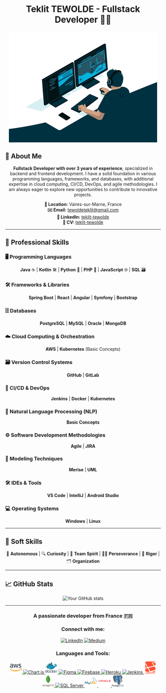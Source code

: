 <h1 align="center">Teklit TEWOLDE - Fullstack Developer 👨‍💻</h1>

<p align="center">
  <img src="giphy.webp" alt="Profile Image" /> <!-- Optional: Add your profile image -->
</p>

## 🚀 About Me

<p align="center">
  <strong>Fullstack Developer with over 3 years of experience</strong>, specialized in backend and frontend development. I have a solid foundation in various programming languages, frameworks, and databases, with additional expertise in cloud computing, CI/CD, DevOps, and agile methodologies. I am always eager to explore new opportunities to contribute to innovative projects.
</p>

<p align="center">
  <strong>📍 Location:</strong> Vaires-sur-Marne, France<br>
  <strong>✉️ Email:</strong> <a href="mailto:tewoldeteklit@gmail.com">tewoldeteklit@gmail.com</a><br>  
  <strong>🔗 LinkedIn:</strong> <a href="https://www.linkedin.com/in/teklit-tewolde-75b560134">teklit-tewolde</a><br>
  <strong>🔗 CV:</strong> <a href="https://cvdesignr.com/p/5ca9b929ed8c4">teklit-tewolde</a><br>
</p>

---

## 💼 Professional Skills

### 🖥️ Programming Languages
<p align="center">
  <strong>Java</strong> ☕ | <strong>Kotlin</strong> 🛠️ | <strong>Python</strong> 🐍 | <strong>PHP</strong> 🐘 | <strong>JavaScript</strong> 🌐 | <strong>SQL</strong> 🗃️
</p>

### 🛠️ Frameworks & Libraries
<p align="center">
  <strong>Spring Boot</strong> | <strong>React</strong> | <strong>Angular</strong> | <strong>Symfony</strong> | <strong>Bootstrap</strong>
</p>

### 🗄️ Databases
<p align="center">
  <strong>PostgreSQL</strong> | <strong>MySQL</strong> | <strong>Oracle</strong> | <strong>MongoDB</strong>
</p>

### ☁️ Cloud Computing & Orchestration
<p align="center">
  <strong>AWS</strong> | <strong>Kubernetes</strong> (Basic Concepts)
</p>

### 🗃️ Version Control Systems
<p align="center">
  <strong>GitHub</strong> | <strong>GitLab</strong>
</p>

### 🔄 CI/CD & DevOps
<p align="center">
  <strong>Jenkins</strong> | <strong>Docker</strong> | <strong>Kubernetes</strong>
</p>

### 🧠 Natural Language Processing (NLP)
<p align="center">
  <strong>Basic Concepts</strong>
</p>

### ⚙️ Software Development Methodologies
<p align="center">
  <strong>Agile</strong> | <strong>JIRA</strong>
</p>

### 📝 Modeling Techniques
<p align="center">
  <strong>Merise</strong> | <strong>UML</strong>
</p>

### 🛠️ IDEs & Tools
<p align="center">
  <strong>VS Code</strong> | <strong>IntelliJ</strong> | <strong>Android Studio</strong>
</p>

### 💻 Operating Systems
<p align="center">
  <strong>Windows</strong> | <strong>Linux</strong>
</p>

---

## 🌟 Soft Skills
<p align="center">
  🤝 <strong>Autonomous</strong> | 🔍 <strong>Curiosity</strong> | 👥 <strong>Team Spirit</strong> | 🏃‍♂️ <strong>Perseverance</strong> | 📏 <strong>Rigor</strong> | 🗂️ <strong>Organization</strong>
</p>

---

## 📈 GitHub Stats

<p align="center">
  <img src="https://github-readme-stats.vercel.app/api?username=Teclit&show_icons=true&theme=radical" alt="Your GitHub stats">
</p>

---

<h3 align="center">A passionate developer from France 🇫🇷</h3>

<h3 align="center">Connect with me:</h3>
<p align="center">
  <a href="https://linkedin.com/in/teklit-tewolde-75b560134/" target="blank"><img align="center" src="https://raw.githubusercontent.com/rahuldkjain/github-profile-readme-generator/master/src/images/icons/Social/linked-in-alt.svg" alt="LinkedIn" height="30" width="40" /></a>
  <a href="https://medium.com/@teclittewolde" target="blank"><img align="center" src="https://raw.githubusercontent.com/rahuldkjain/github-profile-readme-generator/master/src/images/icons/Social/medium.svg" alt="Medium" height="30" width="40" /></a>
</p>

<h3 align="center">Languages and Tools:</h3>
<p align="center"> 
    <a href="https://aws.amazon.com" target="_blank" rel="noreferrer"> 
        <img src="https://raw.githubusercontent.com/devicons/devicon/master/icons/amazonwebservices/amazonwebservices-original-wordmark.svg" alt="AWS" width="40" height="40"/> 
    </a> 
    <a href="https://www.chartjs.org" target="_blank" rel="noreferrer"> 
        <img src="https://www.chartjs.org/media/logo-title.svg" alt="Chart.js" width="40" height="40"/> 
    </a> 
    <a href="https://www.docker.com/" target="_blank" rel="noreferrer"> 
        <img src="https://raw.githubusercontent.com/devicons/devicon/master/icons/docker/docker-original-wordmark.svg" alt="Docker" width="40" height="40"/> 
    </a> 
    <a href="https://www.figma.com/" target="_blank" rel="noreferrer"> 
        <img src="https://www.vectorlogo.zone/logos/figma/figma-icon.svg" alt="Figma" width="40" height="40"/> 
    </a> 
    <a href="https://firebase.google.com/" target="_blank" rel="noreferrer"> 
        <img src="https://www.vectorlogo.zone/logos/firebase/firebase-icon.svg" alt="Firebase" width="40" height="40"/> 
    </a> 
    <a href="https://heroku.com" target="_blank" rel="noreferrer"> 
        <img src="https://www.vectorlogo.zone/logos/heroku/heroku-icon.svg" alt="Heroku" width="40" height="40"/> 
    </a> 
    <a href="https://www.jenkins.io" target="_blank" rel="noreferrer"> 
        <img src="https://www.vectorlogo.zone/logos/jenkins/jenkins-icon.svg" alt="Jenkins" width="40" height="40"/> 
    </a> 
    <a href="https://laravel.com/" target="_blank" rel="noreferrer"> 
        <img src="https://raw.githubusercontent.com/devicons/devicon/master/icons/laravel/laravel-plain-wordmark.svg" alt="Laravel" width="40" height="40"/> 
    </a> 
    <a href="https://www.mongodb.com/" target="_blank" rel="noreferrer"> 
        <img src="https://raw.githubusercontent.com/devicons/devicon/master/icons/mongodb/mongodb-original-wordmark.svg" alt="MongoDB" width="40" height="40"/> 
    </a> 
    <a href="https://www.microsoft.com/en-us/sql-server" target="_blank" rel="noreferrer"> 
        <img src="https://www.svgrepo.com/show/303229/microsoft-sql-server-logo.svg" alt="SQL Server" width="40" height="40"/> 
    </a> 
    <a href="https://www.mysql.com/" target="_blank" rel="noreferrer"> 
        <img src="https://raw.githubusercontent.com/devicons/devicon/master/icons/mysql/mysql-original-wordmark.svg" alt="MySQL" width="40" height="40"/> 
    </a> 
    <a href="https://www.oracle.com/" target="_blank" rel="noreferrer"> 
        <img src="https://raw.githubusercontent.com/devicons/devicon/master/icons/oracle/oracle-original.svg" alt="Oracle" width="40" height="40"/> 
    </a> 
    <a href="https://www.postgresql.org" target="_blank" rel="noreferrer"> 
        <img src="https://raw.githubusercontent.com/devicons/devicon/master/icons/postgresql/postgresql-original-wordmark.svg" alt="PostgreSQL" width="40" height="40"/> 
    </a> 
</p>
